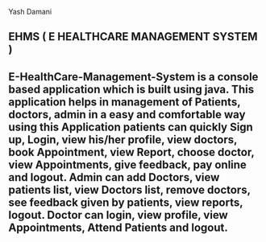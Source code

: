 Yash Damani 
## EHMS ( E HEALTHCARE MANAGEMENT SYSTEM )
## E-HealthCare-Management-System is a console based application which is built using java. This application helps in management of Patients, doctors, admin in a easy and comfortable way using this Application patients can quickly Sign up, Login, view his/her profile, view doctors, book Appointment, view Report, choose doctor, view Appointments, give feedback, pay online and logout. Admin can add Doctors, view patients list, view Doctors list, remove doctors, see feedback given by patients, view reports, logout. Doctor can login, view profile, view Appointments, Attend Patients and logout.
